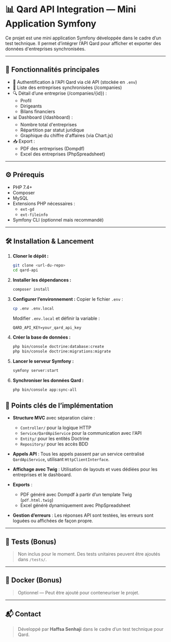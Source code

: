 # 📊 Qard API Integration — Mini Application Symfony

Ce projet est une mini application Symfony développée dans le cadre d’un test technique. Il permet d’intégrer l’API Qard pour afficher et exporter des données d'entreprises synchronisées.

---

## 🚀 Fonctionnalités principales

- 🔐 Authentification à l'API Qard via clé API (stockée en `.env`)
- 📄 Liste des entreprises synchronisées (/companies)
- 🔍 Détail d’une entreprise (/companies/{id}) :
  - Profil
  - Dirigeants
  - Bilans financiers
- 📊 Dashboard (/dashboard) :
  - Nombre total d'entreprises
  - Répartition par statut juridique
  - Graphique du chiffre d'affaires (via Chart.js)
- 📥 Export :
  - PDF des entreprises (Dompdf)
  - Excel des entreprises (PhpSpreadsheet)

---

## ⚙️ Prérequis

- PHP 7.4+
- Composer
- MySQL
- Extensions PHP nécessaires :
  - `ext-gd`
  - `ext-fileinfo`
- Symfony CLI (optionnel mais recommandé)

---

## 🛠️ Installation & Lancement

1. **Cloner le dépôt :**
   ```bash
   git clone <url-du-repo>
   cd qard-api


2. **Installer les dépendances :**

   ```bash
   composer install
   ```

3. **Configurer l’environnement :**
   Copier le fichier `.env` :

   ```bash
   cp .env .env.local
   ```

   Modifier `.env.local` et définir la variable :

   ```
   QARD_API_KEY=your_qard_api_key
   ```

4. **Créer la base de données :**

   ```bash
   php bin/console doctrine:database:create
   php bin/console doctrine:migrations:migrate
   ```

5. **Lancer le serveur Symfony :**

   ```bash
   symfony server:start
   ```

6. **Synchroniser les données Qard :**

   ```bash
   php bin/console app:sync-all
   ```

## 🔑 Points clés de lʼimplémentation

* **Structure MVC** avec séparation claire :

  * `Controller/` pour la logique HTTP
  * `Service/QardApiService` pour la communication avec l'API
  * `Entity/` pour les entités Doctrine
  * `Repository/` pour les accès BDD

* **Appels API** :
  Tous les appels passent par un service centralisé `QardApiService`, utilisant `HttpClientInterface`.

* **Affichage avec Twig** :
  Utilisation de layouts et vues dédiées pour les entreprises et le dashboard.

* **Exports** :

  * PDF généré avec Dompdf à partir d’un template Twig (`pdf.html.twig`)
  * Excel généré dynamiquement avec PhpSpreadsheet

* **Gestion d’erreurs** :
  Les réponses API sont testées, les erreurs sont loguées ou affichées de façon propre.

---

## 🧪 Tests (Bonus)

> Non inclus pour le moment. Des tests unitaires peuvent être ajoutés dans `/tests/`.

---

## 🐳 Docker (Bonus)

> Optionnel — Peut être ajouté pour conteneuriser le projet.

---

## 📬 Contact

> Développé par **Haffsa Senhaji** dans le cadre d’un test technique pour Qard.
